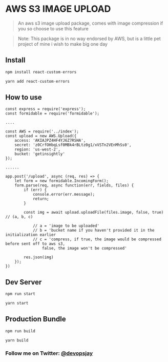# AWS S3 IMAGE UPLOAD
 > An aws s3 image upload package, comes with image compression if you so choose to use this feature
 
 > Note: This package is in no way endorsed by AWS, but is a little pet project of mine i wish to make big one day

## Install
```javascript
npm install react-custom-errors
```
```javascript
yarn add react-custom-errors
```

## How to use

```
const express = require('express');
const formidable = require('formidable');

....

const AWS = require('../index');
const upload = new AWS.Upload({
    access: 'AKIAJPZ4HF4YJ6Z7RSHA',
    secret: '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',
    region: 'us-west-2',
    bucket: 'getinsightly'
});

......

app.post('/upload', async (req, res) => {
    let form = new formidable.IncomingForm();
    form.parse(req, async function(err, fields, files) {
        if (err) {
            console.error(err.message);
            return;
        }
        
        const img = await upload.uploadFile(files.image, false, true) // (a, b, c)

            // a = 'image to be uploaded'
            // b = 'bucket name if you haven't provided it in the initialization earlier
            // c = 'compress, if true, the image would be compressed before sent off to aws s3, 
                false, the image won't be compressed'

        res.json(img)
    });
})

```

## Dev Server
```javascript
npm run start
```
```javascript
yarn start
```

## Production Bundle
```javascript
npm run build
```
```javascript
yarn build
```


### Follow me on Twitter: [@devopsjay](https://twitter.com/devopsjay)